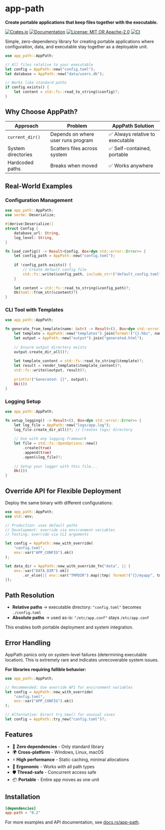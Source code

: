 # app-path

**Create portable applications that keep files together with the executable.**

[![Crates.io](https://img.shields.io/crates/v/app-path.svg)](https://crates.io/crates/app-path)
[![Documentation](https://docs.rs/app-path/badge.svg)](https://docs.rs/app-path)
[![License: MIT OR Apache-2.0](https://img.shields.io/badge/license-MIT%20OR%20Apache--2.0-blue.svg)](LICENSE-MIT)
[![CI](https://github.com/DK26/app-path-rs/workflows/CI/badge.svg)](https://github.com/DK26/app-path-rs/actions)

Simple, zero-dependency library for creating portable applications where configuration, data, and executable stay together as a deployable unit.

```rust
use app_path::AppPath;

// All files relative to your executable
let config = AppPath::new("config.toml");
let database = AppPath::new("data/users.db");

// Works like standard paths
if config.exists() {
    let content = std::fs::read_to_string(&config)?;
}
```

## Why Choose AppPath?

| Approach           | Problem                            | AppPath Solution                |
| ------------------ | ---------------------------------- | ------------------------------- |
| `current_dir()`    | Depends on where user runs program | ✅ Always relative to executable |
| System directories | Scatters files across system       | ✅ Self-contained, portable      |
| Hardcoded paths    | Breaks when moved                  | ✅ Works anywhere                |

## Real-World Examples

### Configuration Management
```rust
use app_path::AppPath;
use serde::Deserialize;

#[derive(Deserialize)]
struct Config {
    database_url: String,
    log_level: String,
}

fn load_config() -> Result<Config, Box<dyn std::error::Error>> {
    let config_path = AppPath::new("config.toml");
    
    if !config_path.exists() {
        // Create default config file
        std::fs::write(&config_path, include_str!("default_config.toml"))?;
    }
    
    let content = std::fs::read_to_string(&config_path)?;
    Ok(toml::from_str(&content)?)
}
```

### CLI Tool with Templates
```rust
use app_path::AppPath;

fn generate_from_template(name: &str) -> Result<(), Box<dyn std::error::Error>> {
    let template = AppPath::new("templates").join(format!("{}.hbs", name));
    let output = AppPath::new("output").join("generated.html");
    
    // Ensure output directory exists
    output.create_dir_all()?;
    
    let template_content = std::fs::read_to_string(&template)?;
    let result = render_template(&template_content)?;
    std::fs::write(&output, result)?;
    
    println!("Generated: {}", output);
    Ok(())
}
```

### Logging Setup
```rust
use app_path::AppPath;

fn setup_logging() -> Result<(), Box<dyn std::error::Error>> {
    let log_file = AppPath::new("logs/app.log");
    log_file.create_dir_all()?; // Creates logs/ directory
    
    // Use with any logging framework
    let file = std::fs::OpenOptions::new()
        .create(true)
        .append(true)
        .open(&log_file)?;
    
    // Setup your logger with this file...
    Ok(())
}
```

## Override API for Flexible Deployment

Deploy the same binary with different configurations:

```rust
use app_path::AppPath;
use std::env;

// Production: uses default paths
// Development: override via environment variables
// Testing: override via CLI arguments

let config = AppPath::new_with_override(
    "config.toml",
    env::var("APP_CONFIG").ok()
);

let data_dir = AppPath::new_with_override_fn("data", || {
    env::var("DATA_DIR").ok()
        .or_else(|| env::var("TMPDIR").map(|tmp| format!("{}/myapp", tmp)))
});
```

## Path Resolution

- **Relative paths** → executable directory: `"config.toml"` becomes `./config.toml`
- **Absolute paths** → used as-is: `"/etc/app.conf"` stays `/etc/app.conf`

This enables both portable deployment and system integration.

## Error Handling

AppPath panics only on system-level failures (determining executable location). This is extremely rare and indicates unrecoverable system issues.

**For libraries requiring fallible behavior:**
```rust
use app_path::AppPath;

// Recommended: Use override API for environment variables
let config = AppPath::new_with_override(
    "config.toml",
    env::var("APP_CONFIG").ok()
);

// Alternative: Direct try_new() for unusual cases
let config = AppPath::try_new("config.toml")?;
```

## Features

- 🚀 **Zero dependencies** - Only standard library
- 🌍 **Cross-platform** - Windows, Linux, macOS  
- ⚡ **High performance** - Static caching, minimal allocations
- 🔧 **Ergonomic** - Works with all path types
- 🛡️ **Thread-safe** - Concurrent access safe
- 📦 **Portable** - Entire app moves as one unit

## Installation

```toml
[dependencies]
app-path = "0.2"
```

For more examples and API documentation, see [docs.rs/app-path](https://docs.rs/app-path).
